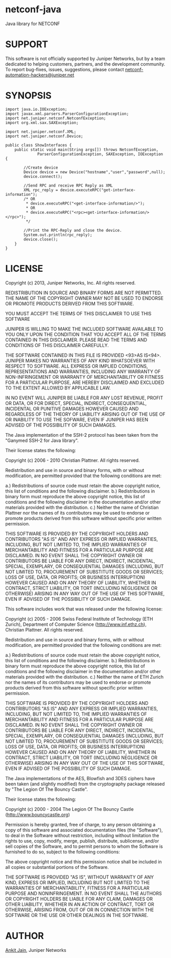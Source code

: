 netconf-java
============

Java library for NETCONF

SUPPORT
=======

This software is not officially supported by Juniper Networks, but by a team dedicated to helping customers,
partners, and the development community.  To report bug-fixes, issues, suggestions, please contact netconf-automation-hackers@juniper.net

SYNOPSIS
========

    import java.io.IOException;
    import javax.xml.parsers.ParserConfigurationException;
    import net.juniper.netconf.NetconfException;
    import org.xml.sax.SAXException;

    import net.juniper.netconf.XML;
    import net.juniper.netconf.Device;

    public class ShowInterfaces {
        public static void main(String args[]) throws NetconfException,
                  ParserConfigurationException, SAXException, IOException {

            //Create device
            Device device = new Device("hostname","user","password",null);
            device.connect();

            //Send RPC and receive RPC Reply as XML
            XML rpc_reply = device.executeRPC("get-interface-information");
            /* OR
             * device.executeRPC("<get-interface-information/>");
             * OR
             * device.executeRPC("<rpc><get-interface-information/></rpc>");
             */

            //Print the RPC-Reply and close the device.
            System.out.println(rpc_reply);
            device.close();
        }
    }

LICENSE
=======

Copyright (c) 2013, Juniper Networks, Inc.
All rights reserved.

REDISTRIBUTION IN SOURCE AND BINARY FORMS ARE NOT PERMITTED.
THE NAME OF THE COPYRIGHT OWNER MAY NOT BE USED TO ENDORSE
OR PROMOTE PRODUCTS DERIVED FROM THIS SOFTWARE.

YOU MUST ACCEPT THE TERMS OF THIS DISCLAIMER TO USE THIS SOFTWARE

JUNIPER IS WILLING TO MAKE THE INCLUDED SOFTWARE AVAILABLE TO YOU
ONLY UPON THE CONDITION THAT YOU ACCEPT ALL OF THE TERMS
CONTAINED IN THIS DISCLAIMER. PLEASE READ THE TERMS AND CONDITIONS
OF THIS DISCLAIMER CAREFULLY.

THE SOFTWARE CONTAINED IN THIS FILE IS PROVIDED <93>AS IS<94>. JUNIPER MAKES
NO WARRANTIES OF ANY KIND WHATSOEVER WITH RESPECT TO SOFTWARE.
ALL EXPRESS OR IMPLIED CONDITIONS, REPRESENTATIONS AND WARRANTIES,
INCLUDING ANY WARRANTY OF NON-INFRINGEMENT OR WARRANTY OF
MERCHANTABILITY OR FITNESS FOR A PARTICULAR PURPOSE, ARE HEREBY
DISCLAIMED AND EXCLUDED TO THE EXTENT ALLOWED BY APPLICABLE LAW.

IN NO EVENT WILL JUNIPER BE LIABLE FOR ANY LOST REVENUE, PROFIT OR
DATA, OR FOR DIRECT, SPECIAL, INDIRECT, CONSEQUENTIAL, INCIDENTAL
OR PUNITIVE DAMAGES HOWEVER CAUSED AND REGARDLESS OF THE
THEORY OF LIABILITY ARISING OUT OF THE USE OF OR INABILITY TO USE
THE SOFWARE, EVEN IF JUNIPER HAS BEEN ADVISED OF THE POSSIBILITY
OF SUCH DAMAGES.

The Java implementation of the SSH-2 protocol has been
taken from the "Ganymed SSH-2 for Java library".

Their license states the following:

Copyright (c) 2006 - 2010 Christian Plattner. All rights reserved.

Redistribution and use in source and binary forms, with or without
modification, are permitted provided that the following conditions
are met:

a.) Redistributions of source code must retain the above copyright
    notice, this list of conditions and the following disclaimer.
b.) Redistributions in binary form must reproduce the above copyright
    notice, this list of conditions and the following disclaimer in the
    documentation and/or other materials provided with the distribution.
c.) Neither the name of Christian Plattner nor the names of its contributors may
    be used to endorse or promote products derived from this software
    without specific prior written permission.

THIS SOFTWARE IS PROVIDED BY THE COPYRIGHT HOLDERS AND CONTRIBUTORS "AS IS"
AND ANY EXPRESS OR IMPLIED WARRANTIES, INCLUDING, BUT NOT LIMITED TO, THE
IMPLIED WARRANTIES OF MERCHANTABILITY AND FITNESS FOR A PARTICULAR PURPOSE
ARE DISCLAIMED. IN NO EVENT SHALL THE COPYRIGHT OWNER OR CONTRIBUTORS BE
LIABLE FOR ANY DIRECT, INDIRECT, INCIDENTAL, SPECIAL, EXEMPLARY, OR
CONSEQUENTIAL DAMAGES (INCLUDING, BUT NOT LIMITED TO, PROCUREMENT OF
SUBSTITUTE GOODS OR SERVICES; LOSS OF USE, DATA, OR PROFITS; OR BUSINESS
INTERRUPTION) HOWEVER CAUSED AND ON ANY THEORY OF LIABILITY, WHETHER IN
CONTRACT, STRICT LIABILITY, OR TORT (INCLUDING NEGLIGENCE OR OTHERWISE)
ARISING IN ANY WAY OUT OF THE USE OF THIS SOFTWARE, EVEN IF ADVISED OF THE
POSSIBILITY OF SUCH DAMAGE.

This software includes work that was released under the following license:

Copyright (c) 2005 - 2006 Swiss Federal Institute of Technology (ETH Zurich),
  Department of Computer Science (http://www.inf.ethz.ch),
  Christian Plattner. All rights reserved.

Redistribution and use in source and binary forms, with or without
modification, are permitted provided that the following conditions
are met:

a.) Redistributions of source code must retain the above copyright
    notice, this list of conditions and the following disclaimer.
b.) Redistributions in binary form must reproduce the above copyright
    notice, this list of conditions and the following disclaimer in the
    documentation and/or other materials provided with the distribution.
c.) Neither the name of ETH Zurich nor the names of its contributors may
    be used to endorse or promote products derived from this software
    without specific prior written permission.

THIS SOFTWARE IS PROVIDED BY THE COPYRIGHT HOLDERS AND CONTRIBUTORS "AS IS"
AND ANY EXPRESS OR IMPLIED WARRANTIES, INCLUDING, BUT NOT LIMITED TO, THE
IMPLIED WARRANTIES OF MERCHANTABILITY AND FITNESS FOR A PARTICULAR PURPOSE
ARE DISCLAIMED. IN NO EVENT SHALL THE COPYRIGHT OWNER OR CONTRIBUTORS BE
LIABLE FOR ANY DIRECT, INDIRECT, INCIDENTAL, SPECIAL, EXEMPLARY, OR
CONSEQUENTIAL DAMAGES (INCLUDING, BUT NOT LIMITED TO, PROCUREMENT OF
SUBSTITUTE GOODS OR SERVICES; LOSS OF USE, DATA, OR PROFITS; OR BUSINESS
INTERRUPTION) HOWEVER CAUSED AND ON ANY THEORY OF LIABILITY, WHETHER IN
CONTRACT, STRICT LIABILITY, OR TORT (INCLUDING NEGLIGENCE OR OTHERWISE)
ARISING IN ANY WAY OUT OF THE USE OF THIS SOFTWARE, EVEN IF ADVISED OF THE
POSSIBILITY OF SUCH DAMAGE.

The Java implementations of the AES, Blowfish and 3DES ciphers have been
taken (and slightly modified) from the cryptography package released by
"The Legion Of The Bouncy Castle".

Their license states the following:

Copyright (c) 2000 - 2004 The Legion Of The Bouncy Castle
(http://www.bouncycastle.org)

Permission is hereby granted, free of charge, to any person obtaining a copy
of this software and associated documentation files (the "Software"), to deal
in the Software without restriction, including without limitation the rights
to use, copy, modify, merge, publish, distribute, sublicense, and/or sell
copies of the Software, and to permit persons to whom the Software is
furnished to do so, subject to the following conditions:

The above copyright notice and this permission notice shall be included in
all copies or substantial portions of the Software.

THE SOFTWARE IS PROVIDED "AS IS", WITHOUT WARRANTY OF ANY KIND, EXPRESS OR
IMPLIED, INCLUDING BUT NOT LIMITED TO THE WARRANTIES OF MERCHANTABILITY,
FITNESS FOR A PARTICULAR PURPOSE AND NONINFRINGEMENT. IN NO EVENT SHALL THE
AUTHORS OR COPYRIGHT HOLDERS BE LIABLE FOR ANY CLAIM, DAMAGES OR OTHER
LIABILITY, WHETHER IN AN ACTION OF CONTRACT, TORT OR OTHERWISE, ARISING FROM,
OUT OF OR IN CONNECTION WITH THE SOFTWARE OR THE USE OR OTHER DEALINGS IN
THE SOFTWARE.

AUTHOR
======

[Ankit Jain](http://www.linkedin.com/in/ankitj093), Juniper Networks

